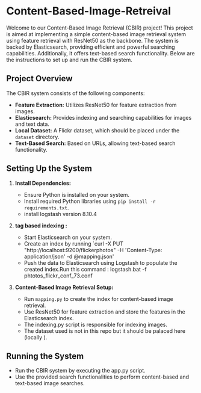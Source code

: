 # Content-Based-Image-Retreival

Welcome to our Content-Based Image Retrieval (CBIR) project! This project is aimed at implementing a simple content-based image retrieval system using feature retrieval with ResNet50 as the backbone. The system is backed by Elasticsearch, providing efficient and powerful searching capabilities. Additionally, it offers text-based search functionality. Below are the instructions to set up and run the CBIR system.

## Project Overview

The CBIR system consists of the following components:
- **Feature Extraction:** Utilizes ResNet50 for feature extraction from images.
- **Elasticsearch:** Provides indexing and searching capabilities for images and text data.
- **Local Dataset:** A Flickr dataset, which should be placed under the `dataset` directory.
- **Text-Based Search:** Based on URLs, allowing text-based search functionality.

## Setting Up the System

1. **Install Dependencies:**
   - Ensure Python is installed on your system.
   - Install required Python libraries using `pip install -r requirements.txt`.
   - install logstash  version 8.10.4

2. **tag based indexing :**
   - Start Elasticsearch on your system.
   - Create an index by running `curl -X PUT "http://localhost:9200/flickerphotos" -H 'Content-Type: application/json' -d @mapping.json'
   - Push the data to Elasticsearch using Logstash to populate the created index.Run this command : logstash.bat -f phtotos_flickr_conf_73.conf

3. **Content-Based Image Retrieval Setup:**
   - Run `mapping.py` to create the index for content-based image retrieval.
   - Use ResNet50 for feature extraction and store the features in the Elasticsearch index.
   -  The indexing.py script is responsible for indexing images.
   - The dataset used is not  in this repo but it should be palaced here (locally ).

## Running the System
- Run the CBIR system by executing the app.py script.
- Use the provided search functionalities to perform content-based and text-based image searches.




